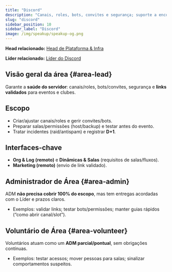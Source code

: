 ```yaml
---
title: "Discord"
description: "Canais, roles, bots, convites e segurança; suporte a encontros e clubes."
slug: "discord"
sidebar_position: 10
sidebar_label: "Discord"
image: /img/speakup/speakup-og.png
---
```


**Head relacionado:** [Head de Plataforma & Infra](/notes/projects/speakup-community/org/heads#head-platform-infra)

**Líder relacionado:** [Líder do Discord](/notes/projects/speakup-community/org/area-leads#discord)

## Visão geral da área {#area-lead}

Garante a **saúde do servidor**: canais/roles, bots/convites, segurança e **links validados** para eventos e clubes.

## Escopo

- Criar/ajustar canais/roles e gerir convites/bots.
- Preparar salas/permissões (host/backup) e testar antes do evento.
- Tratar incidentes (raid/antispam) e registrar **D+1**.

## Interfaces-chave

- **Org & Log (remoto)** e **Dinâmicas & Salas** (requisitos de salas/fluxos).
- **Marketing (remoto)** (envio de link validado).

## Administrador de Área {#area-admin}

ADM **não precisa cobrir 100% do escopo**, mas tem entregas acordadas com o Líder e prazos claros.

- Exemplos: validar links; testar bots/permissões; manter guias rápidos (“como abrir canal/slot”).

## Voluntário de Área {#area-volunteer}

Voluntários atuam como um **ADM parcial/pontual**, sem obrigações contínuas.

- Exemplos: testar acessos; mover pessoas para salas; sinalizar comportamentos suspeitos.
